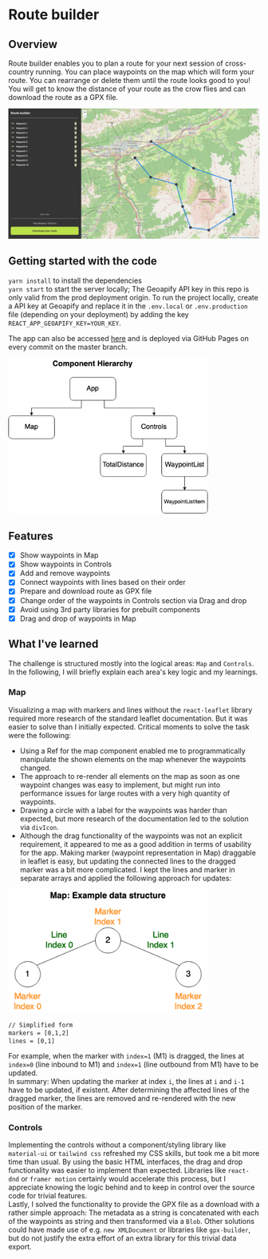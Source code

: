 # Route builder
## Overview
Route builder enables you to plan a route for your next session of cross-country running. You can place waypoints on the map which will form your route. You can rearrange or delete them until the route looks good to you! You will get to know the distance of your route as the crow flies and can download the route as a GPX file.  

[<img src="docs/Screenshot.png" />](docs/Screenshot.png)  

## Getting started with the code
`yarn install` to install the dependencies  
`yarn start` to start the server locally; The Geoapify API key in this repo is only valid from the prod deployment origin. To run the project locally, create a API key at Geoapify and replace it in the `.env.local` or `.env.production` file (depending on your deployment) by adding the key `REACT_APP_GEOAPIFY_KEY=YOUR_KEY`.

The app can also be accessed [here](https://aschwad.github.io/route-builder) and is deployed via GitHub Pages on every commit on the master branch.

[<img src="docs/ComponentHierarchy.drawio.png" width="400" />](docs/ComponentHierarchy.drawio.png)  

## Features
- [x] Show waypoints in Map
- [x] Show waypoints in Controls
- [x] Add and remove waypoints
- [x] Connect waypoints with lines based on their order
- [x] Prepare and download route as GPX file
- [x] Change order of the waypoints in Controls section via Drag and drop
- [x] Avoid using 3rd party libraries for prebuilt components 
- [x] Drag and drop of waypoints in Map

## What I've learned
The challenge is structured mostly into the logical areas: `Map` and `Controls`. In the following, I will briefly explain each area's key logic and my learnings.

### Map
Visualizing a map with markers and lines without the `react-leaflet` library required more research of the standard leaflet documentation. But it was easier to solve than I initially expected. Critical moments to solve the task were the following:
* Using a Ref for the map component enabled me to programmatically manipulate the shown elements on the map whenever the waypoints changed.
* The approach to re-render all elements on the map as soon as one waypoint changes was easy to implement, but might run into performance issues for large routes with a very high quantity of waypoints.
* Drawing a circle with a label for the waypoints was harder than expected, but more research of the documentation led to the solution via `divIcon`.
* Although the drag functionality of the waypoints was not an explicit requirement, it appeared to me as a good addition in terms of usability for the app. Making marker (waypoint representation in Map) draggable in leaflet is easy, but updating the connected lines to the dragged marker was a bit more complicated. I kept the lines and marker in separate arrays and applied the following approach for updates:
  
[<img src="docs/ExampleDataStructure.drawio.png" width="400" />](docs/ExampleDataStructure.drawio.png)  
```
// Simplified form
markers = [0,1,2]
lines = [0,1]
```
For example, when the marker with `index=1` (M1) is dragged, the lines at `index=0` (line inbound to M1) and `index=1` (line outbound from M1) have to be updated.  
In summary: When updating the marker at index `i`, the lines at `i` and `i-1` have to be updated, if existent. After determining the affected lines of the dragged marker, the lines are removed and re-rendered with the new position of the marker.
### Controls
Implementing the controls without a component/styling library like `material-ui` or `tailwind css` refreshed my CSS skills, but took me a bit more time than usual. By using the basic HTML interfaces, the drag and drop functionality was easier to implement than expected. Libraries like `react-dnd` or `framer motion` certainly would accelerate this process, but I appreciate knowing the logic behind and to keep in control over the source code for trivial features.  
Lastly, I solved the functionality to provide the GPX file as a download with a rather simple approach: The metadata as a string is concatenated with each of the waypoints as string and then transformed via a `Blob`. Other solutions could have made use of e.g. `new XMLDocument` or libraries like `gpx-builder`, but do not justify the extra effort of an extra library for this trivial data export.
